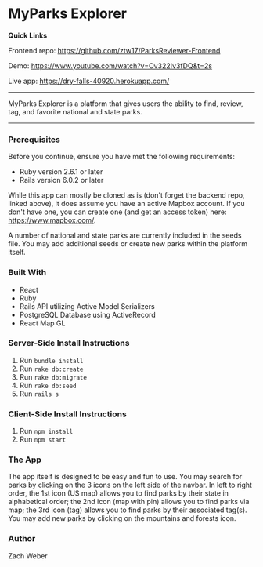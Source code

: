 # MyParks Explorer

**Quick Links**

Frontend repo: https://github.com/ztw17/ParksReviewer-Frontend

Demo: https://www.youtube.com/watch?v=Ov322Iv3fDQ&t=2s

Live app: https://dry-falls-40920.herokuapp.com/
***
MyParks Explorer is a platform that gives users the ability to find, review, tag, and favorite national and state parks.
***
### Prerequisites
Before you continue, ensure you have met the following requirements:
- Ruby version 2.6.1 or later
- Rails version 6.0.2 or later

While this app can mostly be cloned as is (don't forget the backend repo, linked above), it does assume you have an active Mapbox account. If you don't have one, you can create one (and get an access token) here: https://www.mapbox.com/.

A number of national and state parks are currently included in the seeds file. You may add additional seeds or create new parks within the platform itself.

### Built With
- React
- Ruby
- Rails API utilizing Active Model Serializers
- PostgreSQL Database using ActiveRecord
- React Map GL

### Server-Side Install Instructions
1. Run `bundle install`
2. Run `rake db:create`
3. Run `rake db:migrate`
4. Run `rake db:seed`
5. Run `rails s`

### Client-Side Install Instructions
1. Run `npm install`
2. Run `npm start`

### The App
The app itself is designed to be easy and fun to use. You may search for parks by clicking on the 3 icons on the left side of the navbar. In left to right order, the 1st icon (US map) allows you to find parks by their state in alphabetical order; the 2nd icon (map with pin) allows you to find parks via map; the 3rd icon (tag) allows you to find parks by their associated tag(s). You may add new parks by clicking on the mountains and forests icon. 

### Author
Zach Weber
